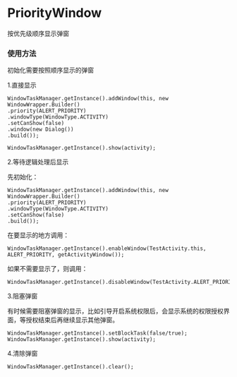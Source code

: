 # PriorityWindow

按优先级顺序显示弹窗

### 使用方法

初始化需要按照顺序显示的弹窗

1.直接显示

```
WindowTaskManager.getInstance().addWindow(this, new WindowWrapper.Builder()
.priority(ALERT_PRIORITY)
.windowType(WindowType.ACTIVITY)
.setCanShow(false)
.window(new Dialog())
.build());

WindowTaskManager.getInstance().show(activity);

```

2.等待逻辑处理后显示

先初始化：

```
WindowTaskManager.getInstance().addWindow(this, new WindowWrapper.Builder()
.priority(ALERT_PRIORITY)
.windowType(WindowType.ACTIVITY)
.setCanShow(false)
.build());
```

在要显示的地方调用：

```
WindowTaskManager.getInstance().enableWindow(TestActivity.this, ALERT_PRIORITY, getActivityWindow());
```

如果不需要显示了，则调用：

```
WindowTaskManager.getInstance().disableWindow(TestActivity.ALERT_PRIORITY);
```

3.阻塞弹窗

有时候需要阻塞弹窗的显示，比如引导开启系统权限后，会显示系统的权限授权界面，等授权结束后再继续显示其他弹窗。

```
WindowTaskManager.getInstance().setBlockTask(false/true);
WindowTaskManager.getInstance().show(activity);
```

4.清除弹窗

```
WindowTaskManager.getInstance().clear();
```


